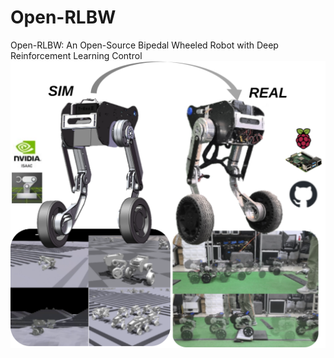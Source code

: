 # Open-RLBW
Open-RLBW: An Open-Source Bipedal Wheeled Robot with Deep Reinforcement Learning Control
![pic/main](pic/main.svg)
